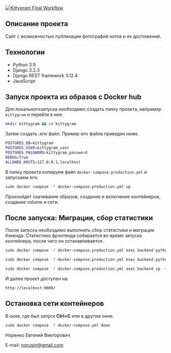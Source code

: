 [![Kittygram Final Workflow](https://github.com/norugin/kittygram-final/actions/workflows/main.yml/badge.svg)](https://github.com/norugin/kittygram-final/actions/workflows/main.yml)
## Описание проекта

Сайт с возможностью публикации фотографий котов и их достижений.

## Технологии

- Python 3.9
- Django 3.2.3
- Django REST framework 3.12.4
- JavaScript

## Запуск проекта из образов с Docker hub

Для локальногозапуска необходимо создать папку проекта, например `kittygram` и перейти в нее:

```bash
mkdir kittygram && cd kittygram
```

Затем создать .env файл. Пример env файла приведен ниже.
```bash
POSTGRES_DB=kittygram
POSTGRES_USER=kittygram_user
POSTGRES_PASSWORD=kittygram_password
DEBUG=True
ALLOWED_HOSTS=127.0.0.1,localhost
```

В папку проекта копируем файл `docker-compose.production.yml` и запускаем его:

```bash
sudo docker compose -f docker-compose.production.yml up
```

Произойдет скачивание образов, создание и включение контейнеров, создание volume и сети.

## После запуска: Миграции, сбор статистики

После запуска необходимо выполнить сбор статистики и миграции бэкенда. Статистика фронтенда собирается во время запуска контейнера, после чего он останавливается. 

```bash
sudo docker compose -f docker-compose.production.yml exec backend python manage.py migrate

sudo docker compose -f docker-compose.production.yml exec backend python manage.py collectstatic

sudo docker compose -f docker-compose.production.yml exec backend cp -r /app/collected_static/. /static/static/
```

И далее проект доступен на: 

```
http://localhost:9000/
```

## Остановка сети контейнеров

В окне, где был запуск **Ctrl+С** или в другом окне:

```bash
sudo docker compose -f docker-compose.yml down
```


Норенко Евгений Викторович

E-mail: norugin@gmail.com
